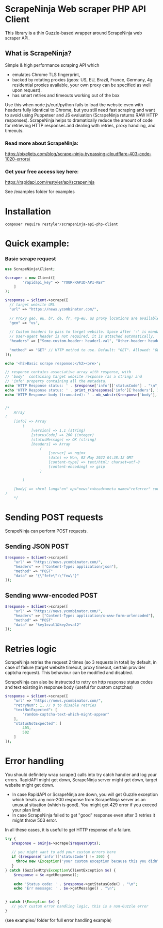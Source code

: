 # ScrapeNinja Web scraper PHP API Client
This library is a thin Guzzle-based wrapper around ScrapeNinja web scraper API.


## What is ScrapeNinja?
Simple & high performance scraping API which 
 - emulates Chrome TLS fingerprint, 
 - backed by rotating proxies (geos: US, EU, Brazil, France, Germany, 4g residential proxies available, your own proxy can be specified as well upon request). 
 - has smart retries and timeouts working out of the box

Use this when node.js/curl/python fails to load the website even with headers fully identical to Chrome, but you still need fast scraping and want to avoid using Puppeteer and JS evaluation (ScrapeNinja returns RAW HTTP responses). 
ScrapeNinja helps to dramatically reduce the amount of code for retrieving HTTP responses and dealing with retries, proxy handling, and timeouts.

### Read more about ScrapeNinja: 
https://pixeljets.com/blog/scrape-ninja-bypassing-cloudflare-403-code-1020-errors/ 





### Get your free access key here:
https://rapidapi.com/restyler/api/scrapeninja

See /examples folder for examples

# Installation
```
composer require restyler/scrapeninja-api-php-client
```

# Quick example:
### Basic scrape request
```php
use ScrapeNinja\Client;

$scraper = new Client([
        "rapidapi_key" => "YOUR-RAPID-API-KEY"
    ]
);

$response = $client->scrape([
  // target website URL
  "url" => "https://news.ycombinator.com/", 
  
  // Proxy geo. eu, br, de, fr, 4g-eu, us proxy locations are available. Default: "us"
  "geo" => "us", 
  
  // Custom headers to pass to target website. Space after ':' is mandatory according to HTTP spec. 
  // User-agent header is not required, it is attached automatically.
  "headers" => ["Some-custom-header: header1-val", "Other-header: header2-val"], 
  
  "method" => "GET" // HTTP method to use. Default: "GET". Allowed: "GET", "POST", "PUT". 
]);

echo '<h2>Basic scrape response:</h2><pre>';

// response contains associative array with response, with 
// 'body'  containing target website response (as a string) and 
// 'info' property containing all the metadata.
echo 'HTTP Response status: ' . $response['info']['statusCode'] . "\n";
echo 'HTTP Response status: ' . print_r($response['info']['headers'], 1) . "\n";
echo 'HTTP Response body (truncated): ' . mb_substr($response['body'], 0, 300) . '...' . "\n";


/*
    Array
(
    [info] => Array
        (
            [version] => 1.1 (string)
            [statusCode] => 200 (integer)
            [statusMessage] => OK (string)
            [headers] => Array
                (
                    [server] => nginx
                    [date] => Mon, 02 May 2022 04:38:12 GMT
                    [content-type] => text/html; charset=utf-8
                    [content-encoding] => gzip
                )

        )

    [body] => <html lang="en" op="news"><head><meta name="referrer" content="origin"><meta name="viewport" content="width=device-width, initial-scale=1.0"><link rel="stylesheet" type="text/css" href="news.css?5eYyZbFhPFukXyt5EaSy">...
)
    */
```

# Sending POST requests

ScrapeNinja can perform POST requests.

## Sending JSON POST
```php
$response = $client->scrape([
    "url" => "https://news.ycombinator.com/", 
    "headers" => ["Content-Type: application/json"], 
    "method" => "POST" 
    "data" => "{\"fefe\":\"few\"}"
]);
```


## Sending www-encoded POST
```php
$response = $client->scrape([
    "url" => "https://news.ycombinator.com/", 
    "headers" => ["Content-Type: application/x-www-form-urlencoded"], 
    "method" => "POST" 
    "data" => "key1=val1&key2=val2"
]);
```



# Retries logic
ScrapeNinja retries the request 2 times (so 3 requests in total) by default, in case of failure (target website timeout, proxy timeout, certain provider captcha request).
This behaviour can be modified and disabled.

ScrapeNinja can also be instructed to retry on  http response status codes and text existing in response body (useful for custom captchas)
```php
$response = $client->scrape([
    "url" => "https://news.ycombinator.com/",
    "retryNum": 1, // 0 to disable retries
    "textNotExpected": [
        "random-captcha-text-which-might-appear"
    ],
    "statusNotExpected": [
        403,
        502
    ]
]);
```

# Error handling
You should definitely wrap scrape() calls into try catch handler and log your errors. RapidAPI might get down, ScrapeNinja server might get down, target website might get down. 
- In case RapidAPI or ScrapeNinja are down, you will get Guzzle exception which treats any non-200 response from ScrapeNinja server as an unusual situation (which is good). You might get 429 error if you exceed your plan limit. 
- In case ScrapeNinja failed to get "good" response even after 3 retries it might throw 503 error.

In all these cases, it is useful to get HTTP response of a failure. 

```php
try {
   $response = $ninja->scrape($requestOpts);
   
   // you might want to add your custom errors here
   if ($response['info']['statusCode'] != 200) {
     throw new \Exception('your custom exception because this you didn\'t expect this from target website');
   }
} catch (GuzzleHttp\Exception\ClientException $e) {
    $response = $e->getResponse();
    
    echo 'Status code: ' . $response->getStatusCode() . "\n";
    echo 'Err message: ' . $e->getMessage() . "\n";
    

} catch (\Exception $e) {
   // your custom error handling logic, this is a non-Guzzle error
}
```

(see examples/ folder for full error handling example)
